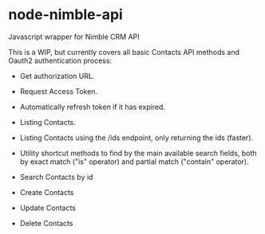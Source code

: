 node-nimble-api
===============

Javascript wrapper for Nimble CRM API

This is a WIP, but currently covers all basic Contacts API methods and Oauth2 authentication process:

- Get authorization URL.

- Request Access Token.

- Automatically refresh token if it has expired.

- Listing Contacts.

- Listing Contacts using the /ids endpoint, only returning the ids (faster).
 
- Utility shortcut methods to find by the main available search fields, both by exact match ("is" operator) and partial match ("contain" operator).

- Search Contacts by id

- Create Contacts

- Update Contacts

- Delete Contacts